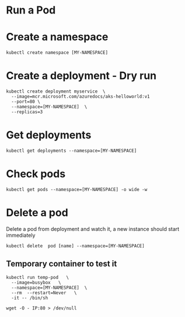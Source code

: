 # Run a Pod

# Create a namespace
```
kubectl create namespace [MY-NAMESPACE]
```


# Create a deployment - Dry run
```
kubectl create deployment myservice  \
  --image=mcr.microsoft.com/azuredocs/aks-helloworld:v1
  --port=80 \
  --namespace=[MY-NAMESPACE]  \
  --replicas=3
``` 

# Get deployments
```
kubectl get deployments --namespace=[MY-NAMESPACE]
```

# Check pods
```
kubectl get pods --namespace=[MY-NAMESPACE] -o wide -w
```

# Delete a pod
Delete a pod from deployment and watch it, a new instance should start immediately

```
kubectl delete  pod [name] --namespace=[MY-NAMESPACE]
```

## Temporary container to test it
```
kubectl run temp-pod   \
  --image=busybox   \
  --namespace=[MY-NAMESPACE]  \
  --rm  --restart=Never   \
  -it -- /bin/sh
```

```
wget -O - IP:80 > /dev/null
```

